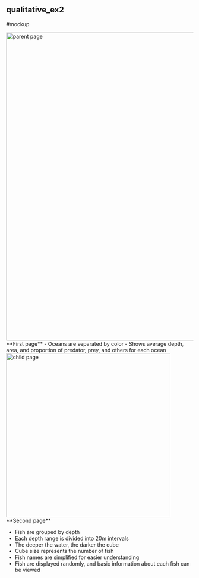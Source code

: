 ## qualitative_ex2
#mockup

<img width="830" alt="parent page" src="https://github.com/user-attachments/assets/6f673f38-adb7-4afe-a3cb-63ff762ee029">
**First page**
- Oceans are separated by color  
- Shows average depth, area, and proportion of predator, prey, and others for each ocean  


<img width="442" alt="child page" src="https://github.com/user-attachments/assets/a9e126c6-d5e7-4436-b418-ad8c13a6fd6d">
**Second page**

- Fish are grouped by depth  
- Each depth range is divided into 20m intervals  
- The deeper the water, the darker the cube  
- Cube size represents the number of fish  
- Fish names are simplified for easier understanding  
- Fish are displayed randomly, and basic information about each fish can be viewed  
